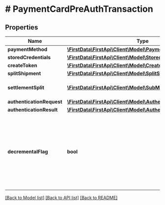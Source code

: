 # # PaymentCardPreAuthTransaction

## Properties

Name | Type | Description | Notes
------------ | ------------- | ------------- | -------------
**paymentMethod** | [**\FirstData\FirstApi\Client\Model\PaymentCardPaymentMethod**](PaymentCardPaymentMethod.md) |  | 
**storedCredentials** | [**\FirstData\FirstApi\Client\Model\StoredCredential**](StoredCredential.md) |  | [optional] 
**createToken** | [**\FirstData\FirstApi\Client\Model\CreatePaymentToken**](CreatePaymentToken.md) |  | [optional] 
**splitShipment** | [**\FirstData\FirstApi\Client\Model\SplitShipment**](SplitShipment.md) |  | [optional] 
**settlementSplit** | [**\FirstData\FirstApi\Client\Model\SubMerchantSplit[]**](SubMerchantSplit.md) | Settle with multiple sub-merchants, sale and preAuth only. | [optional] 
**authenticationRequest** | [**\FirstData\FirstApi\Client\Model\AuthenticationRequest**](AuthenticationRequest.md) |  | [optional] 
**authenticationResult** | [**\FirstData\FirstApi\Client\Model\AuthenticationResult**](AuthenticationResult.md) |  | [optional] 
**decrementalFlag** | **bool** | This flag can only be used in a preAuth transaction that updates the amount of a previous preAuth transaction to either increase the preAuth amount (DecrementalPreAuthFlag &#x3D; false) or decrease the preAuth amount (DecrementalPreAuthFlag &#x3D; true). | [optional] [default to false]

[[Back to Model list]](../../README.md#documentation-for-models) [[Back to API list]](../../README.md#documentation-for-api-endpoints) [[Back to README]](../../README.md)


